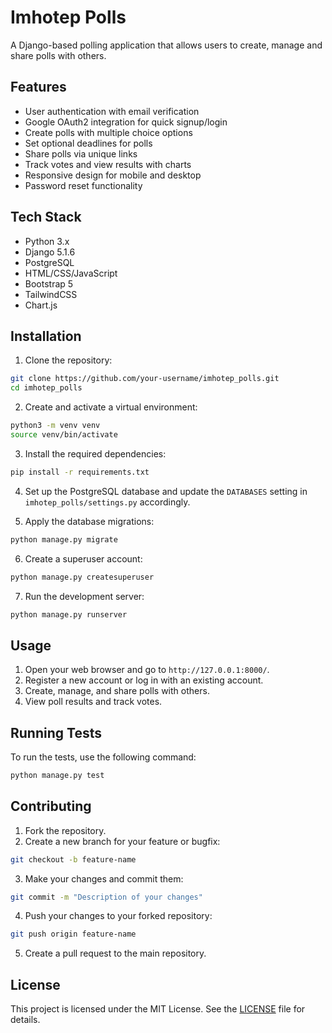 # Imhotep Polls

A Django-based polling application that allows users to create, manage and share polls with others.

## Features

- User authentication with email verification
- Google OAuth2 integration for quick signup/login
- Create polls with multiple choice options
- Set optional deadlines for polls
- Share polls via unique links
- Track votes and view results with charts
- Responsive design for mobile and desktop
- Password reset functionality

## Tech Stack

- Python 3.x
- Django 5.1.6 
- PostgreSQL
- HTML/CSS/JavaScript
- Bootstrap 5
- TailwindCSS
- Chart.js

## Installation

1. Clone the repository:
```bash
git clone https://github.com/your-username/imhotep_polls.git
cd imhotep_polls
```

2. Create and activate a virtual environment:
```bash
python3 -m venv venv
source venv/bin/activate
```

3. Install the required dependencies:
```bash
pip install -r requirements.txt
```

4. Set up the PostgreSQL database and update the `DATABASES` setting in `imhotep_polls/settings.py` accordingly.

5. Apply the database migrations:
```bash
python manage.py migrate
```

6. Create a superuser account:
```bash
python manage.py createsuperuser
```

7. Run the development server:
```bash
python manage.py runserver
```

## Usage

1. Open your web browser and go to `http://127.0.0.1:8000/`.
2. Register a new account or log in with an existing account.
3. Create, manage, and share polls with others.
4. View poll results and track votes.

## Running Tests

To run the tests, use the following command:
```bash
python manage.py test
```

## Contributing

1. Fork the repository.
2. Create a new branch for your feature or bugfix:
```bash
git checkout -b feature-name
```
3. Make your changes and commit them:
```bash
git commit -m "Description of your changes"
```
4. Push your changes to your forked repository:
```bash
git push origin feature-name
```
5. Create a pull request to the main repository.

## License

This project is licensed under the MIT License. See the [LICENSE](LICENSE) file for details.
